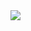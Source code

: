 <img src="https://img.shields.io/badge/html5-#E34F26?style=for-the-badge&logo=html5&logoColor=white">
